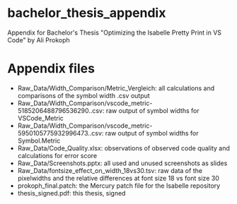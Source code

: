 # bachelor_thesis_appendix
Appendix for Bachelor's Thesis "Optimizing the Isabelle Pretty Print in VS Code" by Ali Prokoph

# Appendix files
  - Raw_Data/Width_Comparison/Metric_Vergleich: all calculations and comparisons of the symbol width .csv output
  - Raw_Data/Width_Comparison/vscode_metric-5185206488796536290..csv: raw output of symbol widths for VSCode\_Metric
  - Raw_Data/Width_Comparison/vscode_metric-5950105775932996473..csv: raw output of symbol widths for Symbol.Metric
  - Raw_Data/Code_Quality.xlsx: observations of observed code quality and calculations for error score
  - Raw\_Data/Screenshots.pptx: all used and unused screenshots as slides
  - Raw\_Data/fontsize_effect_on_width_18vs30.tsv: raw data of the pixelwidths and the relative differences at font size 18 vs font size 30
  - prokoph_final.patch: the Mercury patch file for the Isabelle repository
  - thesis_signed.pdf: this thesis, signed
